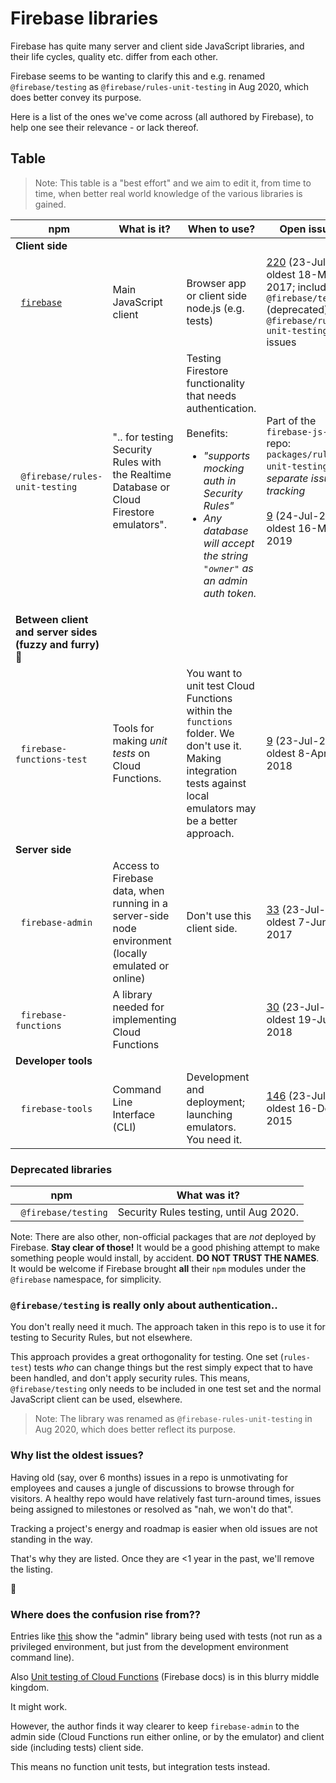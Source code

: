 # Firebase libraries

Firebase has quite many server and client side JavaScript libraries, and their life cycles, quality etc. differ from each other.

Firebase seems to be wanting to clarify this and e.g. renamed `@firebase/testing` as `@firebase/rules-unit-testing` in Aug 2020, which does better convey its purpose.

Here is a list of the ones we've come across (all authored by Firebase), to help one see their relevance - or lack thereof. 



## Table

>Note: This table is a "best effort" and we aim to edit it, from time to time, when better real world knowledge of the various libraries is gained.

|npm|What is it?|When to use?|Open issues|
|---|---|---|---|
|**Client side**|
|&nbsp;&nbsp;[`firebase`](https://www.npmjs.com/package/firebase)|Main JavaScript client|Browser app or client side node.js (e.g. tests)|[220](https://github.com/firebase/firebase-js-sdk/issues) (23-Jul-20); oldest 18-May-2017; includes `@firebase/testing` (deprecated) and `@firebase/rules-unit-testing` issues|
|&nbsp;&nbsp;`@firebase/rules-unit-testing`|".. for testing Security Rules with the Realtime Database or Cloud Firestore emulators".|Testing Firestore functionality that needs authentication.<br/><br/>Benefits:<ul><li>*"supports mocking auth in Security Rules"*</li><li>*Any database will accept the string `"owner"` as an admin auth token.*</li></ul>|Part of the `firebase-js-sdk` repo: `packages/rules-unit-testing`. *No separate issues tracking* <br/><br/>[9](https://github.com/firebase/firebase-js-sdk/issues?q=is%3Aopen+is%3Aissue+label%3Atesting-sdk) (24-Jul-20); oldest 16-May-2019|
|**Between client and server sides (fuzzy and furry) 🦥**|
|&nbsp;&nbsp;`firebase-functions-test`|Tools for making *unit tests* on Cloud Functions.|You want to unit test Cloud Functions within the `functions` folder. We don't use it. Making integration tests against local emulators may be a better approach.|[9](https://github.com/firebase/firebase-functions-test/issues) (23-Jul-20); oldest 8-Apr-2018|
|**Server side**|
|&nbsp;&nbsp;`firebase-admin`|Access to Firebase data, when running in a server-side node environment (locally emulated or online)|Don't use this client side.|[33](https://github.com/firebase/firebase-admin-node/issues) (23-Jul-20); oldest 7-Jun-2017|
|&nbsp;&nbsp;`firebase-functions`|A library needed for implementing Cloud Functions||[30](https://github.com/firebase/firebase-functions/issues) (23-Jul-20); oldest 19-Jun-2018|
|**Developer tools**|
|&nbsp;&nbsp;`firebase-tools`|Command Line Interface (CLI)|Development and deployment; launching emulators. You need it.|[146](https://github.com/firebase/firebase-tools/issues) (23-Jul-20); oldest 16-Dec-2015|

### Deprecated libraries

|npm|What was it?|
|---|---|
|&nbsp;&nbsp;`@firebase/testing`|Security Rules testing, until Aug 2020.|

Note: There are also other, non-official packages that are *not* deployed by Firebase. **Stay clear of those!** It would be a good phishing attempt to make something people would install, by accident. **DO NOT TRUST THE NAMES**. It would be welcome if Firebase brought **all** their `npm` modules under the `@firebase` namespace, for simplicity.

### `@firebase/testing` is really only about authentication..

You don't really need it much. The approach taken in this repo is to use it for testing to Security Rules, but not elsewhere.

This approach provides a great orthogonality for testing. One set (`rules-test`) tests *who* can change things but the rest simply expect that to have been handled, and don't apply security rules. This means, `@firebase/testing` only needs to be included in one test set and the normal JavaScript client can be used, elsewhere.

>Note: The library was renamed as `@firebase-rules-unit-testing` in Aug 2020, which does better reflect its purpose.


### Why list the oldest issues?

Having old (say, over 6 months) issues in a repo is unmotivating for employees and causes a jungle of discussions to browse through for visitors. A healthy repo would have relatively fast turn-around times, issues being assigned to milestones or resolved as "nah, we won't do that".

Tracking a project's energy and roadmap is easier when old issues are not standing in the way.

That's why they are listed. Once they are <1 year in the past, we'll remove the listing. 

🧹

### Where does the confusion rise from??

Entries like [this](https://stackoverflow.com/questions/62566957/cannot-call-firestore-from-unit-tests/62586875#62586875) show the "admin" library being used with tests (not run as a privileged environment, but just from the development environment command line).

Also [Unit testing of Cloud Functions](https://firebase.google.com/docs/functions/unit-testing) (Firebase docs) is in this blurry middle kingdom.

It might work.

However, the author finds it way clearer to keep `firebase-admin` to the admin side (Cloud Functions run either online, or by the emulator) and client side (including tests) client side.

This means no function unit tests, but integration tests instead.


